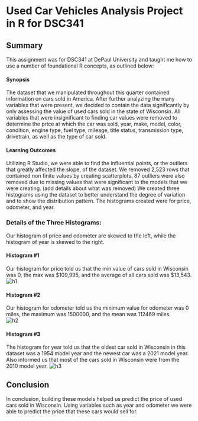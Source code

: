 # Used Car Vehicles Analysis Project in R for DSC341

## Summary

This assignment was for DSC341 at DePaul University and taught me how to use a number of foundational R concepts, as outlined below:

#### Synopsis
<p>
The dataset that we manipulated throughout this quarter contained information on cars sold in America. After further analyzing the many variables that were present, we decided to contain the data significantly by only assessing the value of used cars sold in the state of Wisconsin. All variables that were insignificant to finding car values were removed to determine the price at which the car was sold, year, make, model, color, condition, engine type, fuel type, mileage, title status, transmission type, drivetrain, as well as the type of car sold.
</p>

#### Learning Outcomes
<p>
Utilizing R Studio, we were able to find the influential points, or the outliers that greatly affected the slope, of the dataset. We removed 2,523 rows that contained non finite values by creating scatterplots. 87 outliers were also removed due to missing values that were significant to the models that we were creating. (add details about what was removed)
We created three histograms using the dataset to better understand the degree of variation and to show the distribution pattern. The histograms created were for price, odometer, and year. 

### <b>Details of the Three Histograms: </b>

Our histogram of price and odometer are skewed to the left, while the histogram of year is skewed to the right. 

#### Histogram #1 
Our histogram for price told us that the min value of cars sold in Wisconsin was 0, the max was $109,995, and the average of all cars sold was $13,543. 
<br>
![h1](https://i.ibb.co/5K9QxsN/Screen-Shot-2021-08-19-at-3-09-25-PM.png)

#### Histogram #2
Our histogram for odometer told us the minimum value for odometer was 0 miles, the maximum was 1500000, and the mean was 112469 miles. 
<br>
![h2](https://i.ibb.co/19Nqhkp/Screen-Shot-2021-08-21-at-12-42-58-PM.png)


#### Histogram #3
The histogram for year told us that the oldest car sold in Wisconsin in this dataset was a 1954 model year and the newest car was a 2021 model year. Also informed us that most of the cars sold in Wisconsin were from the 2010 model year.
![h3](https://i.ibb.co/ygSV6pN/Screen-Shot-2021-08-21-at-1-12-30-PM.png)
</p>

## Conclusion
In conclusion, building these models helped us predict the price of used cars sold in Wisconsin. Using variables such as year and odometer we were able to predict the price that these cars would sell for. 